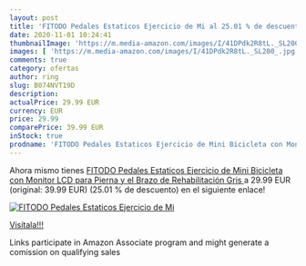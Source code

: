 ```yaml
---
layout: post
title: 'FITODO Pedales Estaticos Ejercicio de Mi al 25.01 % de descuento'
date: 2020-11-01 10:24:41
thumbnailImage: 'https://m.media-amazon.com/images/I/41DPdk2R8tL._SL200_.jpg'
images: [ 'https://m.media-amazon.com/images/I/41DPdk2R8tL._SL200_.jpg' ]
comments: true
category: ofertas
author: ring
slug: B074NVT19D
description:
actualPrice: 29.99 EUR
currency: EUR
price: 29.99
comparePrice: 39.99 EUR
inStock: true
prodname: 'FITODO Pedales Estaticos Ejercicio de Mini Bicicleta con Monitor LCD para Pierna y el Brazo de Rehabilitación Gris '
---
```


Ahora mismo tienes [FITODO Pedales Estaticos Ejercicio de Mini Bicicleta con Monitor LCD para Pierna y el Brazo de Rehabilitación Gris ](https://www.amazon.es/dp/B074NVT19D/?tag=tolees-21) a 29.99 EUR (original: 39.99 EUR) (25.01 %  de descuento) en el siguiente enlace!

[![FITODO Pedales Estaticos Ejercicio de Mi](https://m.media-amazon.com/images/I/41DPdk2R8tL._SL200_.jpg)](https://www.amazon.es/dp/B074NVT19D/?tag=tolees-21)

[Visítala!!!](https://www.amazon.es/dp/B074NVT19D/?tag=tolees-21)

Links participate in Amazon Associate program and might generate a comission on qualifying sales
